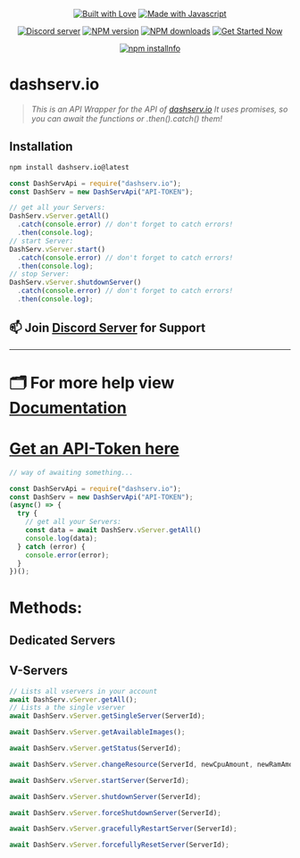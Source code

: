 <div align="center">
  <p> 
    <a href="https://discord.gg/PMbNfVSa" title="Join our Discord Server"><img alt="Built with Love" src="https://forthebadge.com/images/badges/built-with-love.svg"></a>
    <a href="https://discord.gg/PMbNfVSa" title="Join our Discord Server"><img alt="Made with Javascript" src="https://forthebadge.com/images/badges/made-with-javascript.svg"></a>
  </p>
  <p>
    <a href="https://discord.gg/PMbNfVSa"><img src="https://discord.com/api/guilds/773668217163218944/embed.png" alt="Discord server"/></a>
    <a href="https://www.npmjs.com/package/dashserv.io"><img src="https://img.shields.io/npm/v/dashserv.io.svg?maxAge=3600" alt="NPM version" /></a>
    <a href="https://www.npmjs.com/package/dashserv.io"><img src="https://img.shields.io/npm/dt/dashserv.io.svg?maxAge=3600" alt="NPM downloads" /></a>
    <a href="https://discord.gg/PMbNfVSa"><img src="https://maintained.cc/SDBagel/Maintained/2?" alt="Get Started Now"></a>
  </p>
  <p>
    <a href="https://nodei.co/npm/dashserv.io/"><img src="https://nodei.co/npm/dashserv.io.png?downloads=true&stars=true" alt="npm installnfo" /></a>
  </p>
</div>


# **dashserv.io**
>
> *This is an API Wrapper for the API of [dashserv.io](https://dashserv.io/api)*
> *It uses promises, so you can await the functions or .then().catch() them!*

## **Installation** 
```sh
npm install dashserv.io@latest
```

```js
const DashServApi = require("dashserv.io");
const DashServ = new DashServApi("API-TOKEN");

// get all your Servers:
DashServ.vServer.getAll() 
  .catch(console.error) // don't forget to catch errors!
  .then(console.log);
// start Server:
DashServ.vServer.start() 
  .catch(console.error) // don't forget to catch errors!
  .then(console.log);
// stop Server:
DashServ.vServer.shutdownServer() 
  .catch(console.error) // don't forget to catch errors!
  .then(console.log);
```

## 📫 **Join [Discord Server](https://discord.gg/PMbNfVSa) for Support**

***

# 🗂 **For more help view [Documentation](https://docs.dashserv.io)**

# [Get an API-Token here](https://account.dashserv.io/account/api)



```js
// way of awaiting something...

const DashServApi = require("dashserv.io");
const DashServ = new DashServApi("API-TOKEN");
(async() => {
  try {
    // get all your Servers:
    const data = await DashServ.vServer.getAll() 
    console.log(data);
  } catch (error) {
    console.error(error);
  }
})();
```

# Methods:

## Dedicated Servers

## V-Servers
```js
// Lists all vservers in your account
await DashServ.vServer.getAll(); 
// Lists a the single vserver
await DashServ.vServer.getSingleServer(ServerId);

await DashServ.vServer.getAvailableImages();

await DashServ.vServer.getStatus(ServerId);

await DashServ.vServer.changeResource(ServerId, newCpuAmount, newRamAmount, newDiskAmount);

await DashServ.vServer.startServer(ServerId);

await DashServ.vServer.shutdownServer(ServerId);

await DashServ.vServer.forceShutdownServer(ServerId);

await DashServ.vServer.gracefullyRestartServer(ServerId);

await DashServ.vServer.forcefullyResetServer(ServerId);
```
